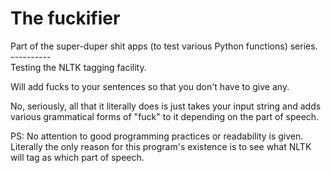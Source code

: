 # The fuckifier  

Part of the super-duper shit apps (to test various Python functions) series.
<br>----------<br>
Testing the NLTK tagging facility.<p>
Will add fucks to your sentences so that you don't have to give any.<p>
No, seriously, all that it literally does is just takes your input string and adds various grammatical forms of "fuck" to it depending on the part of speech.<p>
PS: No attention to good programming practices or readability is given. Literally the only reason for this program's existence is to see what NLTK will tag as which part of speech.

